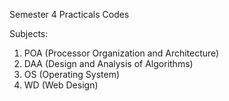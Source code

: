 Semester 4 Practicals Codes

Subjects:
1. POA (Processor Organization and Architecture)
2. DAA (Design and Analysis of Algorithms)
3. OS (Operating System)
4. WD (Web Design)